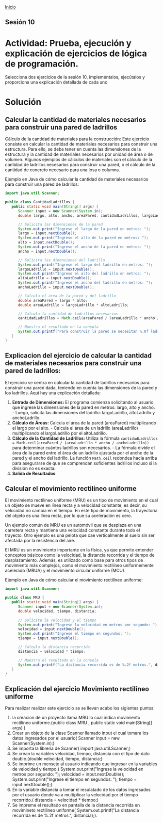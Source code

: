<!-- No borrar o modificar -->
[Inicio](./index.md)

## Sesión 10 


<!-- Actividad10 -->
# Actividad: Prueba, ejecución y explicación de ejercicios de lógica de programación.
Selecciona dos ejercicios de la sesión 10, impleméntalos, ejecútalos y proporciona una explicación detallada de cada uno

# Solución
## Calcular la cantidad de materiales necesarios para construir una pared de ladrillos
Cálculo de la cantidad de materiales para la construcción: Este ejercicio consiste en calcular la cantidad de materiales necesarios para construir una estructura. Para ello, se debe tener en cuenta las dimensiones de la estructura y la cantidad de materiales necesarios por unidad de área o de volumen. Algunos ejemplos de cálculos de materiales son el cálculo de la cantidad de ladrillos necesarios para construir una pared, o el cálculo de la cantidad de concreto necesario para una losa o columna.

Ejemplo en Java de cómo calcular la cantidad de materiales necesarios para construir una pared de ladrillos:

```java
import java.util.Scanner;

public class CantidadLadrillos {
   public static void main(String[] args) {
      Scanner input = new Scanner(System.in);
      double largo, alto, ancho, areaPared, cantidadLadrillos, largoLadrillo, altoLadrillo, anchoLadrillo;

      // Solicita las dimensiones de la pared
      System.out.print("Ingrese el largo de la pared en metros: ");
      largo = input.nextDouble();
      System.out.print("Ingrese el alto de la pared en metros: ");
      alto = input.nextDouble();
      System.out.print("Ingrese el ancho de la pared en metros: ");
      ancho = input.nextDouble();

      // Solicita las dimensiones del ladrillo
      System.out.print("Ingrese el largo del ladrillo en metros: ");
      largoLadrillo = input.nextDouble();
      System.out.print("Ingrese el alto del ladrillo en metros: ");
      altoLadrillo = input.nextDouble();
      System.out.print("Ingrese el ancho del ladrillo en metros: ");
      anchoLadrillo = input.nextDouble();

      // Calcula el área de la pared y del ladrillo
      double areaPared = largo * alto;
      double areaLadrillo = largoLadrillo * altoLadrillo;

      // Calcula la cantidad de ladrillos necesarios
      cantidadLadrillos = Math.ceil(areaPared / (areaLadrillo * ancho / anchoLadrillo));

      // Muestra el resultado en la consola
      System.out.printf("Para construir la pared se necesitan %.0f ladrillos.", cantidadLadrillos);
   }
}
```
## Explicacion del ejercicio de calcular la cantidad de materiales necesarios para construir una pared de ladrillos:

El ejercicio se centra en calcular la cantidad de ladrillos necesarios para construir una pared dada, teniendo en cuenta las dimensiones de la pared y los ladrillos. Aquí hay una explicación detallada: 
1. **Entrada de Dimensiones:** El programa comienza solicitando al usuario que ingrese las dimensiones de la pared en metros: largo, alto y ancho. - Luego, solicita las dimensiones del ladrillo: largoLadrillo, altoLadrillo y anchoLadrillo. 
2. **Cálculo de Áreas:**  Calcula el área de la pared (areaPared) multiplicando el largo por el alto. - Calcula el área de un ladrillo (areaLadrillo) multiplicando el largoLadrillo por el altoLadrillo. 
3. **Cálculo de la Cantidad de Ladrillos:** Utiliza la fórmula `cantidadLadrillos = Math.ceil(areaPared / (areaLadrillo * ancho / anchoLadrillo))` para determinar cuántos ladrillos son necesarios. - La fórmula divide el área de la pared entre el área de un ladrillo ajustada por el ancho de la pared y el ancho del ladrillo. La función `Math.ceil` redondea hacia arriba para asegurarse de que se comprendan suficientes ladrillos incluso si la división no es exacta.
 4. **Salida de Resultados**

## Calcular el movimiento rectilíneo uniforme
El movimiento rectilíneo uniforme (MRU) es un tipo de movimiento en el cual un objeto se mueve en línea recta y a velocidad constante, es decir, su velocidad no cambia en el tiempo. En este tipo de movimiento, la trayectoria del objeto es una línea recta, por lo que su aceleración es cero.

Un ejemplo común de MRU es un automóvil que se desplaza en una carretera recta y mantiene una velocidad constante durante todo el trayecto. Otro ejemplo es una pelota que cae verticalmente al suelo sin ser afectada por la resistencia del aire.

El MRU es un movimiento importante en la física, ya que permite entender conceptos básicos como la velocidad, la distancia recorrida y el tiempo de desplazamiento. Además, es utilizado como base para otros tipos de movimiento más complejos, como el movimiento rectilíneo uniformemente acelerado (MRUA) y el movimiento circular uniforme (MCU).

Ejemplo en Java de cómo calcular el movimiento rectilíneo uniforme:

```java
import java.util.Scanner;

public class MRU {
   public static void main(String[] args) {
      Scanner input = new Scanner(System.in);
      double velocidad, tiempo, distancia;
      
      // Solicita la velocidad y el tiempo
      System.out.print("Ingrese la velocidad en metros por segundo: ");
      velocidad = input.nextDouble();
      System.out.print("Ingrese el tiempo en segundos: ");
      tiempo = input.nextDouble();

      // Calcula la distancia recorrida
      distancia = velocidad * tiempo;

      // Muestra el resultado en la consola
      System.out.printf("La distancia recorrida es de %.2f metros.", distancia);
   }
}
```

## Explicación del ejercicio Movimiento rectilíneo uniforme
Para realizar realizar este ejercicio se se llevan acabo los sigientes puntos:

1. la creacion de un proyecto llama MRU lo cual indica movimiento rectilineo uniforme.(public class MRU , public static void main(String[] args) )
2. Crear un objeto de la clase Scanner llamado input el cual tomara los datos ingresados por el usuario( Scanner input = new Scanner(System.in);)
3. Se importa la libreria de Scanner( import java.util.Scanner;)
4. Se crean la variables velocidad, tiempo, distancia con el tipo de dato double.(double velocidad, tiempo, distancia;)
5. Se imprime un menseje al usuario indicando que ingresar en la variables de velocidad y tiempo.( System.out.print("Ingrese la velocidad en metros por segundo: "); velocidad = input.nextDouble(); System.out.print("Ingrese el tiempo en segundos: "); tiempo = input.nextDouble();)
6. En la variable distancia a tomar el resulatado de los datos ingresados por el usuario donde va a multiplicar la velocidad por el tiempo recorrido.( distancia = velocidad * tiempo;)
7. Se impreme el resultado en pantalla de la distancia recorrida en movimineto rectilineo uniforme( System.out.printf("La distancia recorrida es de %.2f metros.", distancia);).



